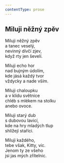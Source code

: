 ```yaml
---
contentType: prose
---
```


## Miluji něžný zpěv

Miluji něžný zpěv  
a tanec veselý,  
nevinný dívčí zjev,  
když rty jen ševelí.

Miluji echo hor  
nad bujným údolím,  
kde jásá každý tvor  
vždycky a nade vším.

Miluji chaloupku  
a v klidu světnice  
chléb s mlékem na stolku  
anebo ovoce.

Miluji starý dub  
s dubovou lavicí,  
kde na hry mladých tlup  
shlížejí staříci.

Miluji každého,  
tebe však, Kitty, víc.  
Jenom ty ze všeho  
jsi jas mých zřítelnic.
